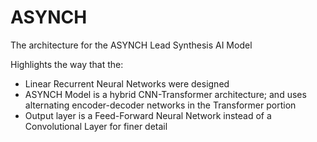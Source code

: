 # ASYNCH
The architecture for the ASYNCH Lead Synthesis AI Model

Highlights the way that the:
* Linear Recurrent Neural Networks were designed
* ASYNCH Model is a hybrid CNN-Transformer architecture; and uses alternating encoder-decoder networks in the Transformer portion
* Output layer is a Feed-Forward Neural Network instead of a Convolutional Layer for finer detail
